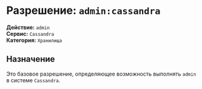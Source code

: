 # Разрешение: `admin:cassandra`

**Действие:** `admin`  
**Сервис:** `Cassandra`  
**Категория:** `Хранилища`

## Назначение
Это базовое разрешение, определяющее возможность выполнять `admin` в системе `Cassandra`.
